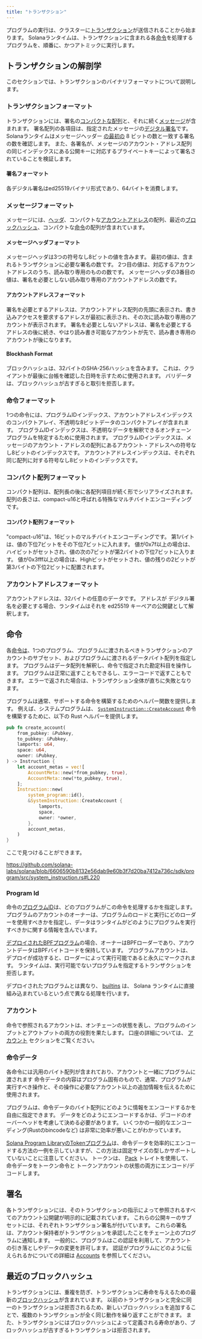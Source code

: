 ```yaml
---
title: "トランザクション"
---
```


プログラムの実行は、クラスターに[トランザクション](terminology.md#transaction)が送信されることから始まります。 Solanaランタイムは、トランザクションに含まれる各[命令](terminology.md#instruction)を処理するプログラムを、順番に、かつアトミックに実行します。

## トランザクションの解剖学

このセクションでは、トランザクションのバイナリフォーマットについて説明します。

### トランザクションフォーマット

トランザクションには、署名の[コンパクトな配列](#compact-array-format)と、それに続く[メッセージ](#message-format)が含まれます。 署名配列の各項目は、指定されたメッセージの[デジタル署名](#signature-format)です。 Solanaランタイムはメッセージヘッダー [の最初の](#message-header-format) 8 ビットの数と一致する署名の数を確認します。 また、各署名が、メッセージのアカウント・アドレス配列の同じインデックスにある公開キーに対応するプライベートキーによって署名されていることを検証します。

#### 署名フォーマット

各デジタル署名はed25519バイナリ形式であり、64バイトを消費します。

### メッセージフォーマット

メッセージには、[ヘッダ](#message-header-format)、コンパクトな[アカウントアドレス](#account-addresses-format)の配列、最近の[ブロックハッシュ](#blockhash-format)、コンパクトな[命令](#instruction-format)の配列が含まれています。

#### メッセージヘッダフォーマット

メッセージヘッダは3つの符号なし8ビットの値を含みます。 最初の値は、含まれるトランザクションに必要な署名の数です。 2つ目の値は、対応するアカウントアドレスのうち、読み取り専用のものの数です。 メッセージヘッダの3番目の値は、署名を必要としない読み取り専用のアカウントアドレスの数です。

#### アカウントアドレスフォーマット

署名を必要とするアドレスは、アカウントアドレス配列の先頭に表示され、書き込みアクセスを要求するアドレスが最初に表示され、その次に読み取り専用のアカウントが表示されます。 署名を必要としないアドレスは、署名を必要とするアドレスの後に続き、やはり読み書き可能なアカウントが先で、読み書き専用のアカウントが後になります。

#### Blockhash Format

ブロックハッシュは、32バイトのSHA-256ハッシュを含みます。 これは、クライアントが最後に台帳を確認した日時を示すために使用されます。 バリデータは、ブロックハッシュが古すぎると取引を拒否します。

### 命令フォーマット

1つの命令には、プログラムIDインデックス、アカウントアドレスインデックスのコンパクトアレイ、不透明な8ビットデータのコンパクトアレイが含まれます。 プログラムIDインデックスは、不透明なデータを解釈できるオンチェーンプログラムを特定するために使用されます。 プログラムIDインデックスは、メッセージのアカウント・アドレスの配列にあるアカウント・アドレスへの符号なし8ビットのインデックスです。 アカウントアドレスインデックスは、それぞれ同じ配列に対する符号なし8ビットのインデックスです。

### コンパクト配列フォーマット

コンパクト配列は、配列長の後に各配列項目が続く形でシリアライズされます。 配列の長さは、compact-u16と呼ばれる特殊なマルチバイトエンコーディングです。

#### コンパクト配列フォーマット

"compact-u16"は、16ビットのマルチバイトエンコーディングです。 第1バイトは、値の下位7ビットをその下位7ビットに入れます。 値が0x7f以上の場合は、ハイビットがセットされ、値の次の7ビットが第2バイトの下位7ビットに入ります。 値が0x3fff以上の場合は、Highビットがセットされ、値の残りの2ビットが第3バイトの下位2ビットに配置されます。

### アカウントアドレスフォーマット

アカウントアドレスは、32バイトの任意のデータです。 アドレスが デジタル署名を必要とする場合、ランタイムはそれを ed25519 キーペアの公開鍵として解釈します。

## 命令

各[命令は](terminology.md#instruction)、1つのプログラム、プログラムに渡されるべきトランザクションのアカウントのサブセット、およびプログラムに渡されるデータバイト配列を指定します。 プログラムはデータ配列を解釈し、命令で指定された勘定科目を操作します。 プログラムは正常に返すこともできるし、エラーコードで返すこともできます。 エラーで返された場合は、トランザクション全体が直ちに失敗となります。

プログラムは通常、サポートする命令を構築するためのヘルパー関数を提供します。 例えば、システムプログラムは、 [`SystemInstruction::CreateAccount`](https://github.com/solana-labs/solana/blob/6606590b8132e56dab9e60b3f7d20ba7412a736c/sdk/program/src/system_instruction.rs#L63) 命令を構築するために、以下の Rust ヘルパーを提供します。

```rust
pub fn create_account(
    from_pubkey: &Pubkey,
    to_pubkey: &Pubkey,
    lamports: u64,
    space: u64,
    owner: &Pubkey,
) -> Instruction {
    let account_metas = vec![
        AccountMeta::new(*from_pubkey, true),
        AccountMeta::new(*to_pubkey, true),
    ];
    Instruction::new(
        system_program::id(),
        &SystemInstruction::CreateAccount {
            lamports,
            space,
            owner: *owner,
        },
        account_metas,
    )
}
```

ここで見つけることができます。

https://github.com/solana-labs/solana/blob/6606590b8132e56dab9e60b3f7d20ba7412a736c/sdk/program/src/system_instruction.rs#L220

### Program Id

命令の[プログラムID](terminology.md#program-id)は、どのプログラムがこの命令を処理するかを指定します。 プログラムのアカウントのオーナーは、プログラムのロードと実行にどのローダーを使用すべきかを指定し、データはランタイムがどのようにプログラムを実行すべきかに関する情報を含んでいます。

[デプロイされたBPFプログラム](developing/deployed-programs/overview.md)の場合、オーナーはBPFローダーであり、アカウントデータはBPFバイトコードを保持しています。  プログラムアカウントは、デプロイが成功すると、ローダーによって実行可能であると永久にマークされます。 ランタイムは、実行可能でないプログラムを指定するトランザクションを拒否します。


デプロイされたプログラムとは異なり、 [builtins](developing/builtins/programs.md) は、 Solana ランタイムに直接組み込まれているという点で異なる処理を行います。

### アカウント

命令で参照されるアカウントは、オンチェーンの状態を表し、プログラムのインプットとアウトプットの両方の役割を果たします。 口座の詳細については、 [アカウント](accounts.md) セクションをご覧ください。

### 命令データ

各命令には汎用のバイト配列が含まれており、アカウントと一緒にプログラムに渡されます 命令データの内容はプログラム固有のもので、通常、プログラムが実行すべき操作と、その操作に必要なアカウント以上の追加情報を伝えるために使用されます。

プログラムは、命令データのバイト配列にどのように情報をエンコードするかを自由に指定できます。 データをどのようにエンコードするかは、デコードのオーバーヘッドを考慮して決める必要があります。 いくつかの一般的なエンコーディング(Rustのbincodeなど) は非常に効率が悪いことがわかっています。

[Solana Program LibraryのTokenプログラム](https://github.com/solana-labs/solana-program-library/tree/master/token)は、命令データを効率的にエンコードする方法の一例を示していますが、この方法は固定サイズの型しかサポートしていないことに注意してください。 トークンは、 [Pack](https://github.com/solana-labs/solana/blob/master/sdk/program/src/program_pack.rs) トレイトを使用して、命令データをトークン命令と トークンアカウントの状態の両方にエンコード/デコードします。

## 署名

各トランザクションには、そのトランザクションの指示によって参照されるすべてのアカウント公開鍵が明示的に記載されています。 これらの公開キーのサブセットには、それぞれトランザクション署名が付いています。 これらの署名は、アカウント保持者がトランザクションを承認したことをチェーン上のプログラムに通知します。 一般的に、プログラムはこの認証を利用して、アカウントの引き落としやデータの変更を許可します。 認証がプログラムにどのように伝えられるかについての詳細は [Accounts](accounts.md#signers) を参照してください。


## 最近のブロックハッシュ

トランザクションには、重複を防ぎ、トランザクションに寿命を与えるための最新の[ブロックハッシュ](terminology.md#blockhash)が含まれています。 以前のトランザクションと完全に同一のトランザクションは拒否されるため、新しいブロックハッシュを追加することで、複数のトランザクションが全く同じ動作を繰り返すことができます。 また、トランザクションにはブロックハッシュによって定義される寿命があり、ブロックハッシュが古すぎるトランザクションは拒否されます。
